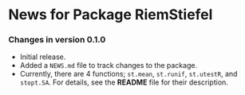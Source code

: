 # News for Package RiemStiefel 

### Changes in version 0.1.0
  * Initial release.
  * Added a `NEWS.md` file to track changes to the package.
  * Currently, there are 4 functions; `st.mean`, `st.runif`, `st.utestR`, and `stopt.SA`. For details, see the **README** file for their description.
  
